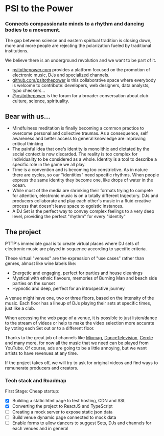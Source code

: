 # PSI to the Power
### Connects compassionate minds to a rhythm and dancing bodies to a movement.

The gap between science and eastern spiritual tradition is closing down, more and more people are rejecting the polarization fueled by traditional institutions.

We believe there is an underground revolution and we want to be part of it.

- [psitothepower.com](https://www.psitothepower.com) provides a platform focused on the promotion of electronic music, DJs and specialized channels.
- [github.com/psitothepower](https://github.com/psitothepower) is this collaborative space where everybody is welcome to contribute: developers, web designers, data analysts, typo checkers...
- [@psitothepower](https://twitter.com/psitothepower) is the forum for a broader conversation about club culture, science, spirituality.

## Bear with us...
- Mindfulness meditation is finally becoming a common practice to overcome personal and collective traumas. As a consequence, self awareness and better access to general knowledge are improving critical thinking.
- The painful idea that one's identity is monolithic and dictated by the social context is now discarded. The reality is too complex for individuality to be considered as a whole. Identity is a tool to describe a specific role in the game we all play.
- Time is a convention and is becoming too constrictive. As in nature there are cycles, so our "identities" need specific rhythms. When people express the same identity they become one, like drops of water in the ocean.
- While most of the media are shrinking their formats trying to compete for attention, electronic music is on a totally different trajectory. DJs and producers collaborate and play each other's music in a fluid creative process that doesn't leave space to egoistic instances.
- A DJ Set is the perfect way to convey complex feelings to a very deep level, providing the perfect "rhythm" for every "identity"

## The project
PTTP's immediate goal is to create virtual places where DJ sets of electronic music are played in sequence according to specific criteria.

These virtual "venues" are the expression of "use cases" rather than genres, almost like wine labels like:
- Energetic and engaging, perfect for parties and house cleanings
- Mystical with ethnic flavours, memories of Burning Man and beach side parties on the sunset
- Hypnotic and deep, perfect for an introspective journey

A venue might have one, two or three floors, based on the intensity of the music.
Each floor has a lineup of DJs playing their sets at specific times, just like a club.

When accessing the web page of a venue, it is possible to just listen/dance to the stream of videos or help to make the video selection more accurate by voting each Set out or to a different floor.

Thanks to the great job of channels like [Mixmag](https://www.youtube.com/c/Mixmag), [DanceTelevision](https://www.youtube.com/c/dancetrippin), [Cercle](https://www.youtube.com/c/Cercle) and many more, for now all the music that we need can be played from YouTube. Of course, ads are going to be a little annoying, but we want artists to have revenues at any time.

If the project takes off, we will try to ask for original videos and find ways to remunerate producers and creators.

### Tech stack and Roadmap
First Stage: Cheap startup:

- [x] Building a static html page to test hosting, CDN and SSL
- [x] Converting the project to ReactJS and TypeScript
- [ ] Creating a mock server to expose static json data
- [ ] Build venue dynamic page connected to mock data
- [ ] Enable forms to allow dancers to suggest Sets, DJs and channels for each venues and in general
